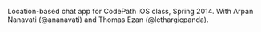 Location-based chat app for CodePath iOS class, Spring 2014.
With Arpan Nanavati (@ananavati) and Thomas Ezan (@lethargicpanda).
